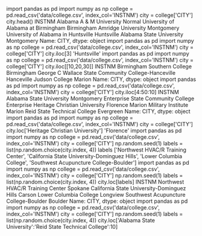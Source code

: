 import pandas as pd
import numpy as np
college = pd.read_csv('data/college.csv', index_col='INSTNM')
city = college['CITY']
city.head()
INSTNM
Alabama A & M University                   Normal
University of Alabama at Birmingham    Birmingham
Amridge University                     Montgomery
University of Alabama in Huntsville    Huntsville
Alabama State University               Montgomery
Name: CITY, dtype: object
import pandas as pd
import numpy as np
college = pd.read_csv('data/college.csv', index_col='INSTNM')
city = college['CITY']
city.iloc[3]
'Huntsville'
import pandas as pd
import numpy as np
college = pd.read_csv('data/college.csv', index_col='INSTNM')
city = college['CITY']
city.iloc[[10,20,30]]
INSTNM
Birmingham Southern College                            Birmingham
George C Wallace State Community College-Hanceville    Hanceville
Judson College                                             Marion
Name: CITY, dtype: object
import pandas as pd
import numpy as np
college = pd.read_csv('data/college.csv', index_col='INSTNM')
city = college['CITY']
city.iloc[4:50:10]
INSTNM
Alabama State University              Montgomery
Enterprise State Community College    Enterprise
Heritage Christian University           Florence
Marion Military Institute                 Marion
Reid State Technical College           Evergreen
Name: CITY, dtype: object
import pandas as pd
import numpy as np
college = pd.read_csv('data/college.csv', index_col='INSTNM')
city = college['CITY']
city.loc['Heritage Christian University']
'Florence'
import pandas as pd
import numpy as np
college = pd.read_csv('data/college.csv', index_col='INSTNM')
city = college['CITY']
np.random.seed(1)
labels = list(np.random.choice(city.index, 4))
labels
['Northwest HVAC/R Training Center',
 'California State University-Dominguez Hills',
 'Lower Columbia College',
 'Southwest Acupuncture College-Boulder']
import pandas as pd
import numpy as np
college = pd.read_csv('data/college.csv', index_col='INSTNM')
city = college['CITY']
np.random.seed(1)
labels = list(np.random.choice(city.index, 4))
city.loc[labels]
INSTNM
Northwest HVAC/R Training Center                Spokane
California State University-Dominguez Hills      Carson
Lower Columbia College                         Longview
Southwest Acupuncture College-Boulder           Boulder
Name: CITY, dtype: object
import pandas as pd
import numpy as np
college = pd.read_csv('data/college.csv', index_col='INSTNM')
city = college['CITY']
np.random.seed(1)
labels = list(np.random.choice(city.index, 4))
city.loc['Alabama State University':'Reid State Technical College':10]
